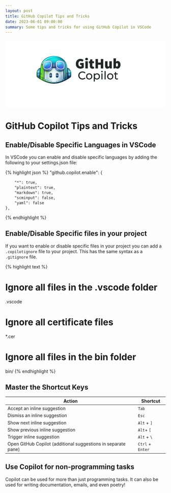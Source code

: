 ```yaml
---
layout: post
title: GitHub Copilot Tips and Tricks
date: 2023-06-01 09:00:00
summary: Some tips and tricks for using GitHub Copilot in VSCode
---
```


![](/images/copilot.png)

# GitHub Copilot Tips and Tricks

## Enable/Disable Specific Languages in VSCode

In VSCode you can enable and disable specific languages by adding the following to your settings.json file:

{% highlight json %}
    "github.copilot.enable": {
        
        "*": true,
        "plaintext": true,
        "markdown": true,
        "scminput": false,
        "yaml": false
    },
{% endhighlight %}

## Enable/Disable Specific files in your project

If you want to enable or disable specific files in your project you can add a `.copilotignore` file to your project. This has the same syntax as a `.gitignore` file.

{% highlight text %}
# Ignore all files in the .vscode folder
.vscode

# Ignore all certificate files
*.cer

# Ignore all files in the bin folder
bin/
{% endhighlight %}

## Master the Shortcut Keys

Action | Shortcut
------ | --------
Accept an inline suggestion	| `Tab`
Dismiss an inline suggestion | `Esc`
Show next inline suggestion	| `Alt` + `]`
Show previous inline suggestion	| `Alt`+ `[`
Trigger inline suggestion	| `Alt` + `\`
Open GitHub Copilot (additional suggestions in separate pane)	| `Ctrl` + `Enter`

## Use Copilot for non-programming tasks

Copilot can be used for more than just programming tasks. It can also be used for writing documentation, emails, and even poetry!